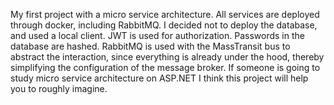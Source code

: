 My first project with a micro service architecture. All services are deployed through docker, including RabbitMQ. I decided not to deploy the database, and used a local client. JWT is used for authorization. Passwords in the database are hashed. RabbitMQ is used with the MassTransit bus to abstract the interaction, since everything is already under the hood, thereby simplifying the configuration of the message broker. If someone is going to study micro service architecture on ASP.NET I think this project will help you to roughly imagine.
